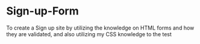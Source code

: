 # Sign-up-Form
To create a Sign up site by utilizing the knowledge on HTML forms and how they are validated, and also utilizing my CSS knowledge to the test
